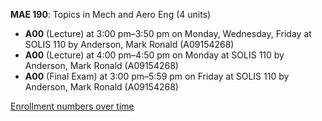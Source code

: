 **MAE 190**: Topics in Mech and Aero Eng (4 units)

- **A00** (Lecture) at 3:00 pm–3:50 pm on Monday, Wednesday, Friday at SOLIS 110 by Anderson, Mark Ronald (A09154268)
- **A00** (Lecture) at 4:00 pm–4:50 pm on Monday at SOLIS 110 by Anderson, Mark Ronald (A09154268)
- **A00** (Final Exam) at 3:00 pm–5:59 pm on Friday at SOLIS 110 by Anderson, Mark Ronald (A09154268)

[Enrollment numbers over time](./MAE190.tsv)
